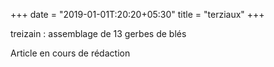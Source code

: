 +++
date = "2019-01-01T:20:20+05:30"
title = "terziaux"
+++

treizain : assemblage de 13 gerbes de blés
<!--more-->
Article en cours de rédaction

>
